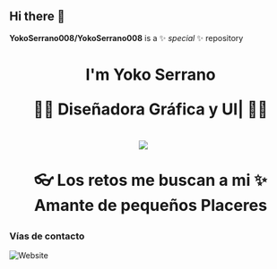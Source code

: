 ## Hi there 👋
**YokoSerrano008/YokoSerrano008** is a ✨ _special_ ✨ repository 
<h1 align='center'> I'm Yoko Serrano

<p align='center'>👨‍💻 Diseñadora Gráfica y UI| 👨‍🚀</p>

<div align='center'>
  <a href="https://www.linkedin.com/in/yolanda-s-a21393236/" target="_blank"><img src="https://img.shields.io/badge/linkedin-%230077B5.svg?&style=for-the-badge&logo=linkedin&logoColor=white" /></a>&nbsp;&nbsp;&nbsp;&nbsp;
</div>

:eyeglasses: **Los retos me buscan a mi**
✨ **Amante de pequeños Placeres**

### Vías de contacto
![Website](https://img.shields.io/website?url=https%3A%2F%2Fwww.behance.net%2Fyokoserranodesign&up_message=Behance%20Yocko&up_color=pink&down_color=pink&style=for-the-badge&color=pink)

